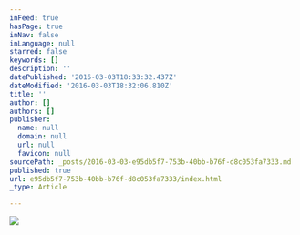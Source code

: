 ```yaml
---
inFeed: true
hasPage: true
inNav: false
inLanguage: null
starred: false
keywords: []
description: ''
datePublished: '2016-03-03T18:33:32.437Z'
dateModified: '2016-03-03T18:32:06.810Z'
title: ''
author: []
authors: []
publisher:
  name: null
  domain: null
  url: null
  favicon: null
sourcePath: _posts/2016-03-03-e95db5f7-753b-40bb-b76f-d8c053fa7333.md
published: true
url: e95db5f7-753b-40bb-b76f-d8c053fa7333/index.html
_type: Article

---
```

![](https://the-grid-user-content.s3-us-west-2.amazonaws.com/37687e40-d0d7-496d-b8f0-139f5e1f98d8.jpg)
